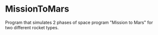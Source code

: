 # MissionToMars
Program that simulates 2 phases of space program "Mission to Mars" for two different rocket types.
